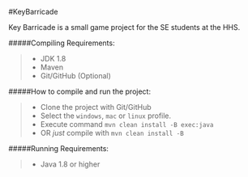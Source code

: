 #KeyBarricade

Key Barricade is a small game project for the SE students at the HHS.



#####Compiling Requirements:
>- JDK 1.8
>- Maven
>- Git/GitHub (Optional)

#####How to compile and run the project:
>- Clone the project with Git/GitHub
>- Select the `windows`, `mac` or `linux` profile.
>- Execute command `mvn clean install -B exec:java`
>- OR _just_ compile with `mvn clean install -B`

#####Running Requirements:
>- Java 1.8 or higher